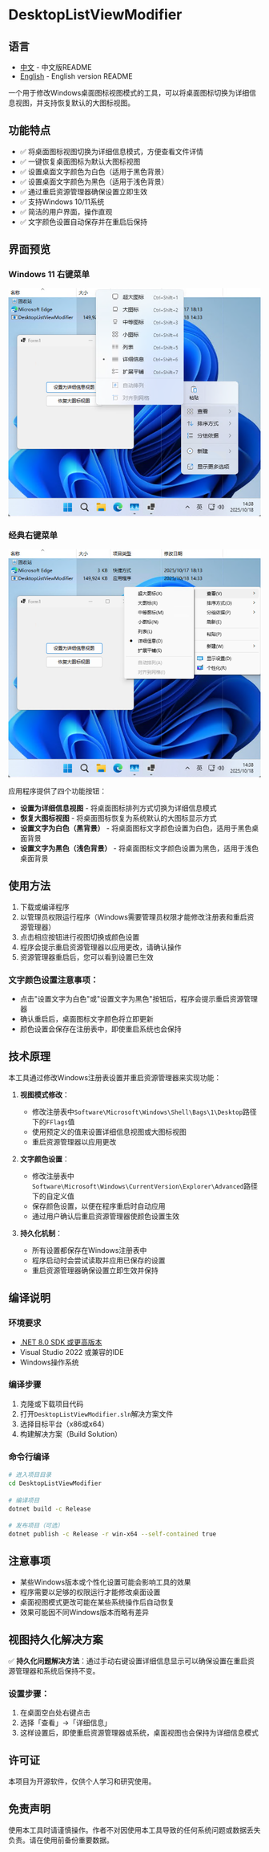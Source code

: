 # DesktopListViewModifier

## 语言
- [中文](README.md) - 中文版README
- [English](README_EN.md) - English version README

一个用于修改Windows桌面图标视图模式的工具，可以将桌面图标切换为详细信息视图，并支持恢复默认的大图标视图。

## 功能特点

- ✅ 将桌面图标视图切换为详细信息模式，方便查看文件详情
- ✅ 一键恢复桌面图标为默认大图标视图
- ✅ 设置桌面文字颜色为白色（适用于黑色背景）
- ✅ 设置桌面文字颜色为黑色（适用于浅色背景）
- ✅ 通过重启资源管理器确保设置立即生效
- ✅ 支持Windows 10/11系统
- ✅ 简洁的用户界面，操作直观
- ✅ 文字颜色设置自动保存并在重启后保持

## 界面预览

### Windows 11 右键菜单
![Windows 11 右键菜单](img/Snipaste_2025-10-18_14-38-04.png)

### 经典右键菜单
![经典右键菜单](img/Snipaste_2025-10-18_14-38-26.png)

应用程序提供了四个功能按钮：
- **设置为详细信息视图** - 将桌面图标排列方式切换为详细信息模式
- **恢复大图标视图** - 将桌面图标恢复为系统默认的大图标显示方式
- **设置文字为白色（黑背景）** - 将桌面图标文字颜色设置为白色，适用于黑色桌面背景
- **设置文字为黑色（浅色背景）** - 将桌面图标文字颜色设置为黑色，适用于浅色桌面背景

## 使用方法

1. 下载或编译程序
2. 以管理员权限运行程序（Windows需要管理员权限才能修改注册表和重启资源管理器）
3. 点击相应按钮进行视图切换或颜色设置
4. 程序会提示重启资源管理器以应用更改，请确认操作
5. 资源管理器重启后，您可以看到设置已生效

### 文字颜色设置注意事项：
- 点击"设置文字为白色"或"设置文字为黑色"按钮后，程序会提示重启资源管理器
- 确认重启后，桌面图标文字颜色将立即更新
- 颜色设置会保存在注册表中，即使重启系统也会保持

## 技术原理

本工具通过修改Windows注册表设置并重启资源管理器来实现功能：

1. **视图模式修改**：
   - 修改注册表中`Software\Microsoft\Windows\Shell\Bags\1\Desktop`路径下的`FFlags`值
   - 使用预定义的值来设置详细信息视图或大图标视图
   - 重启资源管理器以应用更改

2. **文字颜色设置**：
   - 修改注册表中`Software\Microsoft\Windows\CurrentVersion\Explorer\Advanced`路径下的自定义值
   - 保存颜色设置，以便在程序重启时自动应用
   - 通过用户确认后重启资源管理器使颜色设置生效

3. **持久化机制**：
   - 所有设置都保存在Windows注册表中
   - 程序启动时会尝试读取并应用已保存的设置
   - 重启资源管理器确保设置立即生效并保持

## 编译说明

### 环境要求

- [.NET 8.0 SDK 或更高版本](https://dotnet.microsoft.com/zh-cn/download/dotnet/8.0)
- Visual Studio 2022 或兼容的IDE
- Windows操作系统

### 编译步骤

1. 克隆或下载项目代码
2. 打开`DesktopListViewModifier.sln`解决方案文件
3. 选择目标平台（x86或x64）
4. 构建解决方案（Build Solution）

### 命令行编译

```bash
# 进入项目目录
cd DesktopListViewModifier

# 编译项目
dotnet build -c Release

# 发布项目（可选）
dotnet publish -c Release -r win-x64 --self-contained true
```

## 注意事项

- 某些Windows版本或个性化设置可能会影响工具的效果
- 程序需要以足够的权限运行才能修改桌面设置
- 桌面视图模式更改可能在某些系统操作后自动恢复
- 效果可能因不同Windows版本而略有差异

## 视图持久化解决方案

✅ **持久化问题解决方法**：通过手动右键设置详细信息显示可以确保设置在重启资源管理器和系统后保持不变。

### 设置步骤：
1. 在桌面空白处右键点击
2. 选择「查看」→「详细信息」
3. 这样设置后，即使重启资源管理器或系统，桌面视图也会保持为详细信息模式

## 许可证

本项目为开源软件，仅供个人学习和研究使用。

## 免责声明

使用本工具时请谨慎操作。作者不对因使用本工具导致的任何系统问题或数据丢失负责。请在使用前备份重要数据。